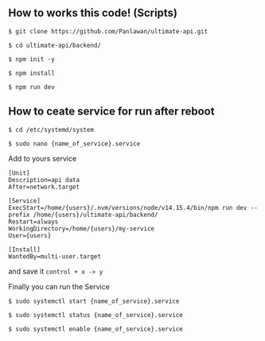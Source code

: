 How to works this code! (Scripts)
-----------------
```
$ git clone https://github.com/Panlawan/ultimate-api.git

$ cd ultimate-api/backend/

$ npm init -y

$ npm install 

$ npm run dev
```

How to ceate service for run after reboot
-
```
$ cd /etc/systemd/system

$ sudo nano {name_of_service}.service
```

Add to yours service
```
[Unit]
Description=api data
After=network.target

[Service]
ExecStart=/home/{users}/.nvm/versions/node/v14.15.4/bin/npm run dev --prefix /home/{users}/ultimate-api/backend/
Restart=always
WorkingDirectory=/home/{users}/my-service
User={users}

[Install]
WantedBy=multi-user.target
```
and save it ```control + x -> y```

Finally you can run the Service
```
$ sudo systemctl start {name_of_service}.service

$ sudo systemctl status {name_of_service}.service

$ sudo systemctl enable {name_of_service}.service
```
